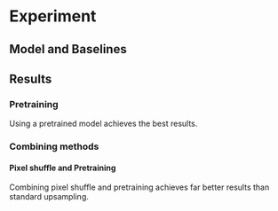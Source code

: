 # Experiment

## Model and Baselines

## Results

### Pretraining
Using a pretrained model achieves the best results.


### Combining methods

#### Pixel shuffle and Pretraining
Combining pixel shuffle and pretraining achieves far better results than standard upsampling.
